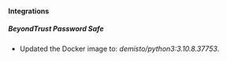 #### Integrations
##### BeyondTrust Password Safe
- Updated the Docker image to: *demisto/python3:3.10.8.37753*.
